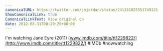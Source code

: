 ```yaml
---
canonicalURL: https://twitter.com/jmjordan/status/241331825551749121
ShowCanonicalLink: true
CanonicalLinkText: View original on
date: 2012-08-31T00:29:25+00:00
---
```

I'm watching Jane Eyre (2011) [www.imdb.com/title/tt1229822/](http://www.imdb.com/title/tt1229822/) #IMDb #nowwatching